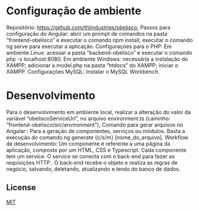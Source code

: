 # Configuração de ambiente
Repositório: https://github.com/thlindustries/obelisco;
Passos para configuração do Angular:
abrir um prompt de comandos na pasta “frontend-obelisco” e executar o comando npm install;
executar o comando ng serve para executar a aplicação.
Configurações para o PHP:
Em ambiente Linux:
acessar a pasta “backend-obelisco” e executar o comando php -s localhost:8080.
Em ambiente Windows:
necessária a instalação do XAMPP;
adicionar a model.php na pasta “htdocs” do XAMPP;
iniciar o XAMPP.
Configurações MySQL:
Instalar o MySQL Workbench.

# Desenvolvimento
Para o desenvolvimento em ambiente local, realizar a alteração do valor da variável “obeliscoServiceUrl”, no arquivo environment.ts (caminho: “frontend-obelisco/src/environment”);
Comando para gerar arquivos no Angular::
Para a geração de componentes, serviços ou módulos. Basta a execução do comando ng generate {c/s/m} [nome_do_arquivo].
Workflow de desenvolvimento:
Um componente é referente a uma página da aplicação, composto por um HTML, CSS e Typescript.
Cada componente tem um service.
O service se conecta com o back-end para fazer as requisições HTTP..
O back-end recebe o objeto e realiza as regras de negócio, salvando, deletando, atualizando e lendo do banco de dados.
	
## License
[MIT](https://choosealicense.com/licenses/mit/)
